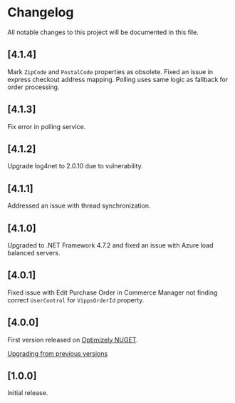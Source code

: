 <!-- START_METADATA
---
title: Optimizely Changelog
sidebar_position: 100
description: All notable changes to the Optimizely plugin will be documented in this file.
pagination_next: null
pagination_prev: null
---
END_METADATA -->

# Changelog

All notable changes to this project will be documented in this file.

## [4.1.4]

Mark `ZipCode` and `PostalCode` properties as obsolete. Fixed an issue in express checkout address mapping.
Polling uses same logic as fallback for order processing.

## [4.1.3]

Fix error in polling service.

## [4.1.2]

Upgrade log4net to 2.0.10 due to vulnerability.

## [4.1.1]

Addressed an issue with thread synchronization.

## [4.1.0]

Upgraded to .NET Framework 4.7.2 and fixed an issue with Azure load balanced servers.

## [4.0.1]

Fixed issue with Edit Purchase Order in Commerce Manager not finding correct `UserControl` for `VippsOrderId` property.

## [4.0.0]

First version released on [Optimizely NUGET](https://nuget.episerver.com/).

[Upgrading from previous versions](docs/upgrading.md)

## [1.0.0]

Initial release.

